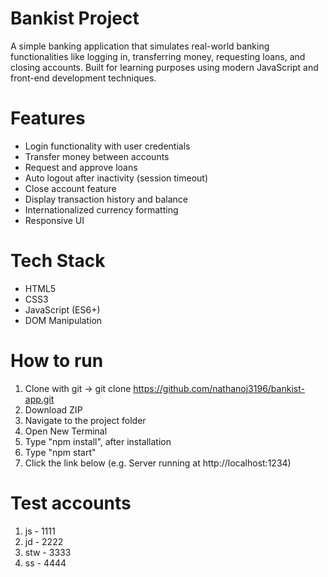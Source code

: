 # Bankist Project

A simple banking application that simulates real-world banking functionalities like logging in, transferring money, requesting loans, and closing accounts. Built for learning purposes using modern JavaScript and front-end development techniques.

# Features

- Login functionality with user credentials
- Transfer money between accounts
- Request and approve loans
- Auto logout after inactivity (session timeout)
- Close account feature
- Display transaction history and balance
- Internationalized currency formatting
- Responsive UI

# Tech Stack

- HTML5
- CSS3
- JavaScript (ES6+)
- DOM Manipulation

# How to run

1. Clone with git -> git clone https://github.com/nathanoj3196/bankist-app.git
1. Download ZIP
1. Navigate to the project folder
1. Open New Terminal
1. Type "npm install", after installation
1. Type "npm start"
1. Click the link below (e.g. Server running at http://localhost:1234)

# Test accounts

1. js - 1111
2. jd - 2222
3. stw - 3333
4. ss - 4444
